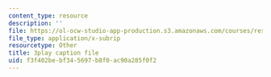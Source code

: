 ```yaml
---
content_type: resource
description: ''
file: https://ol-ocw-studio-app-production.s3.amazonaws.com/courses/res-tll-004-stem-concept-videos-fall-2013/f3f402bebf345697b8f0ac90a285f0f2_FXWZr3mscUo.vtt
file_type: application/x-subrip
resourcetype: Other
title: 3play caption file
uid: f3f402be-bf34-5697-b8f0-ac90a285f0f2
---
```

